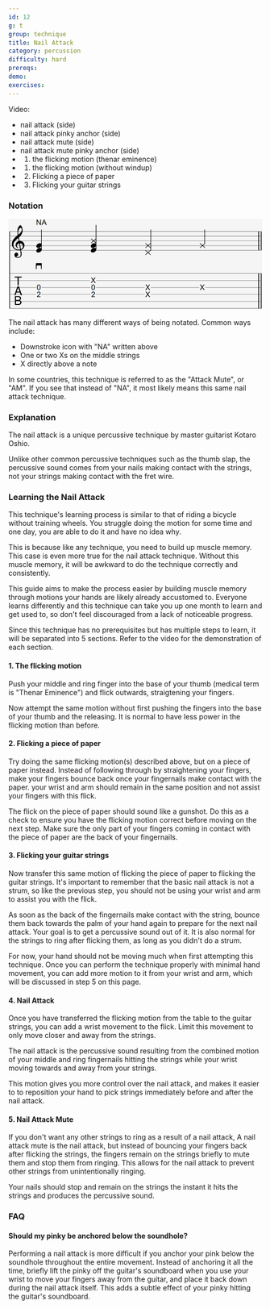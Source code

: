 ```yaml
---
id: 12
g: t
group: technique
title: Nail Attack
category: percussion
difficulty: hard
prereqs: 
demo: 
exercises:
---
```


Video: 
- nail attack (side)
- nail attack pinky anchor (side)
- nail attack mute (side)
- nail attack mute pinky anchor (side)
- 1. the flicking motion (thenar eminence)
- 1. the flicking motion (without windup)
- 2. Flicking a piece of paper
- 3. Flicking your guitar strings

### Notation

<div class="tabImg">
  <img src="nail-attack.jpg" />
</div>

The nail attack has many different ways of being notated. Common ways include:

- Downstroke icon with "NA" written above
- One or two Xs on the middle strings
- X directly above a note

In some countries, this technique is referred to as the "Attack Mute", or "AM". If you see that instead of "NA", it most likely means this same nail attack technique.

### Explanation

The nail attack is a unique percussive technique by master guitarist Kotaro Oshio. 

Unlike other common percussive techniques such as the thumb slap, the percussive sound comes from your nails making contact with the strings, not your strings making contact with the <span class="tt" data-tip="the metal strips on your fretboard">fret wire</span>.

### Learning the Nail Attack

This technique's learning process is similar to that of riding a bicycle without training wheels. You struggle doing the motion for some time and one day, you are able to do it and have no idea why.

This is because like any technique, you need to build up muscle memory. This case is even more true for the nail attack technique. Without this muscle memory, it will be awkward to do the technique correctly and consistently. 

This guide aims to make the process easier by building muscle memory through motions your hands are likely already accustomed to. Everyone learns differently and this technique can take you up one month to learn and get used to, so don't feel discouraged from a lack of noticeable progress.

Since this technique has no prerequisites but has multiple steps to learn, it will be separated into 5 sections. Refer to the video for the demonstration of each section.

#### 1. The flicking motion

Push your middle and ring finger into the base of your thumb (medical term is "Thenar Eminence") and flick outwards, straigtening your fingers.

Now attempt the same motion without first pushing the fingers into the base of your thumb and the releasing. It is normal to have less power in the flicking motion than before.

#### 2. Flicking a piece of paper

Try doing the same flicking motion(s) described above, but on a piece of paper instead. Instead of following through by straightening your fingers, make your fingers bounce back once your fingernails make contact with the paper. your wrist and arm should remain in the same position and not assist your fingers with this flick.

The flick on the piece of paper should sound like a gunshot. Do this as a check to ensure you have the flicking motion correct before moving on the next step. Make sure the only part of your fingers coming in contact with the piece of paper are the back of your fingernails.

#### 3. Flicking your guitar strings

Now transfer this same motion of flicking the piece of paper to flicking the guitar strings. It's important to remember that the basic nail attack is not a strum, so like the previous step, you should not be using your wrist and arm to assist you with the flick.

As soon as the back of the fingernails make contact with the string, bounce them back towards the palm of your hand again to prepare for the next nail attack. Your goal is to get a percussive sound out of it. It is also normal for the strings to ring after flicking them, as long as you didn't do a strum.

For now, your hand should not be moving much when first attempting this technique. Once you can perform the technique properly with minimal hand movement, you can add more motion to it from your wrist and arm, which will be discussed in step 5 on this page.

#### 4. Nail Attack

Once you have transferred the flicking motion from the table to the guitar strings, you can add a wrist movement to the flick. Limit this movement to only move closer and away from the strings. 

The nail attack is the percussive sound resulting from the combined motion of your middle and ring fingernails hitting the strings while your wrist moving towards and away from your strings.

This motion gives you more control over the nail attack, and makes it easier to to reposition your hand to pick strings immediately before and after the nail attack.

#### 5. Nail Attack Mute

If you don't want any other strings to ring as a result of a nail attack,  A nail attack mute is the nail attack, but instead of bouncing your fingers back after flicking the strings, the fingers remain on the strings briefly to mute them and stop them from ringing. This allows for the nail attack to prevent other strings from unintentionally ringing.

Your nails should stop and remain on the strings the instant it hits the strings and produces the percussive sound.

### FAQ

#### Should my pinky be anchored below the soundhole?

Performing a nail attack is more difficult if you anchor your pink below the soundhole throughout the entire movement. Instead of anchoring it all the time, briefly lift the pinky off the guitar's <span class="tt" data-tip="the guitar's top, where the soundhole is located">soundboard</span> when you use your wrist to move your fingers away from the guitar, and place it back down during the nail attack itself. This adds a subtle effect of your pinky hitting the guitar's soundboard.